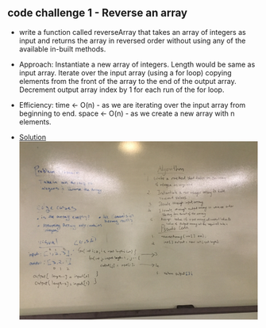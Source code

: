 ## code challenge 1 - Reverse an array
- write a function called reverseArray that takes an array of integers as input and returns   the array in reversed order without using any of the available in-built methods.

- Approach: Instantiate a new array of integers. Length would be same as input array. Iterate over the input array (using a for loop) copying elements from the front of the array to the end of the output array. Decrement output array index by 1 for each run of the for loop.

- Efficiency: time <- O(n) - as we are iterating over the input array from beginning to end.
space <- O(n) - as we create a new array with n elements.

- [Solution](https://github.com/gpadmapriya/data-structures-and-algorithms/blob/master/code401challenges/ArrayReverse.java) 
![Reversing an array](https://github.com/gpadmapriya/data-structures-and-algorithms/blob/master/assets/array_reverse.JPG)